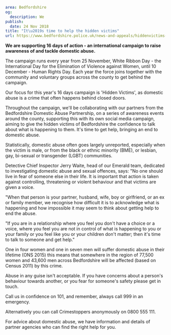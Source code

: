 ```yaml
area: Bedfordshire
og:
  description: We
publish:
  date: 24 Nov 2018
title: "It\u2019s time to help the hidden victims"
url: https://www.bedfordshire.police.uk/news-and-appeals/hiddenvictims-16days-domesticabuse-nov2018
```

**We are supporting 16 days of action - an international campaign to raise awareness of and tackle domestic abuse.**

The campaign runs every year from 25 November, White Ribbon Day - the International Day for the Elimination of Violence against Women, until 10 December - Human Rights Day. Each year the force joins together with the community and voluntary groups across the county to get behind the campaign.

Our focus for this year's 16 days campaign is 'Hidden Victims', as domestic abuse is a crime that often happens behind closed doors.

Throughout the campaign, we'll be collaborating with our partners from the Bedfordshire Domestic Abuse Partnership, on a series of awareness events around the county, supporting this with its own social media campaign, aiming to give the hidden victims of Bedfordshire the confidence to talk about what is happening to them. It's time to get help, bringing an end to domestic abuse.

Statistically, domestic abuse often goes largely unreported, especially when the victim is male, or from the black or ethnic minority (BME), or lesbian, gay, bi-sexual or transgender (LGBT) communities.

Detective Chief Inspector Jerry Waite, head of our Emerald team, dedicated to investigating domestic abuse and sexual offences, says: "No one should live in fear of someone else in their life. It is important that action is taken against controlling, threatening or violent behaviour and that victims are given a voice.

"When that person is your partner, husband, wife, boy or girlfriend, or an ex or family member, we recognise how difficult it is to acknowledge what is happening and how impossible it may seem to think about getting help to end the abuse.

"If you are in a relationship where you feel you don't have a choice or a voice, where you feel you are not in control of what is happening to you or your family or you feel like you or your children don't matter; then it's time to talk to someone and get help."

One in four women and one in seven men will suffer domestic abuse in their lifetime (ONS 2015) this means that somewhere in the region of 77,500 women and 43,600 men across Bedfordshire will be affected (based on Census 2011) by this crime.

Abuse in any guise isn't acceptable. If you have concerns about a person's behaviour towards another, or you fear for someone's safety please get in touch.

Call us in confidence on 101, and remember, always call 999 in an emergency.

Alternatively you can call Crimestoppers anonymously on 0800 555 111.

For advice about domestic abuse, we have information and details of partner agencies who can find the right help for you.
